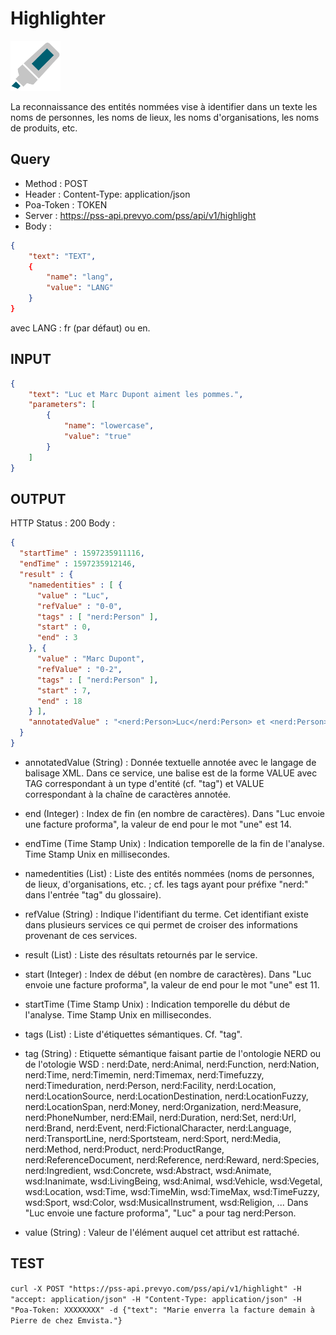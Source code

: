 Highlighter
==

<img src="../images/ic_pss_highlighter.png" alt="drawing" width="80"/>

La reconnaissance des entités nommées vise à identifier dans un texte les noms de personnes, les noms de lieux, les noms d'organisations, les noms de produits, etc.

Query
--
* Method : POST
* Header : Content-Type: application/json
* Poa-Token : TOKEN
* Server : https://pss-api.prevyo.com/pss/api/v1/highlight
* Body : 

```JSON
{
	"text": "TEXT",
	{
		"name": "lang",
		"value": "LANG"
	}
}
```
avec LANG : fr (par défaut) ou en.

INPUT
--

```JSON
{
    "text": "Luc et Marc Dupont aiment les pommes.",
    "parameters": [
        {
            "name": "lowercase",
            "value": "true"
        }
    ]
}
```

OUTPUT
--
HTTP Status : 200
Body :

```JSON
{
  "startTime" : 1597235911116,
  "endTime" : 1597235912146,
  "result" : {
    "namedentities" : [ {
      "value" : "Luc",
      "refValue" : "0-0",
      "tags" : [ "nerd:Person" ],
      "start" : 0,
      "end" : 3
    }, {
      "value" : "Marc Dupont",
      "refValue" : "0-2",
      "tags" : [ "nerd:Person" ],
      "start" : 7,
      "end" : 18
    } ],
    "annotatedValue" : "<nerd:Person>Luc</nerd:Person> et <nerd:Person>Marc Dupont</nerd:Person> aiment les pommes ."
  }
}
```

* annotatedValue (String) : Donnée textuelle annotée avec le langage de balisage XML. Dans ce service, une balise est de la forme <TAG>VALUE</TAG> avec TAG correspondant à un type d'entité (cf. "tag") et VALUE correspondant à la chaîne de caractères annotée.

* end (Integer) : Index de fin (en nombre de caractères).
Dans "Luc envoie une facture proforma", la valeur de end pour le mot "une" est 14.

* endTime (Time Stamp Unix) : Indication temporelle de la fin de l'analyse. Time Stamp Unix en millisecondes.

* namedentities (List) : Liste des entités nommées (noms de personnes, de lieux, d'organisations, etc. ; cf. les tags ayant pour préfixe "nerd:" dans l'entrée "tag" du glossaire).

* refValue (String) : Indique l'identifiant du terme. Cet identifiant existe dans plusieurs services ce qui permet de croiser des informations provenant de ces services.

* result (List) : Liste des résultats retournés par le service.

* start (Integer) : Index de début (en nombre de caractères).
Dans "Luc envoie une facture proforma", la valeur de end pour le mot "une" est 11.

* startTime (Time Stamp Unix) : Indication temporelle du début de l'analyse. Time Stamp Unix en millisecondes.

* tags (List) : Liste d'étiquettes sémantiques. Cf. "tag".

* tag (String) : Etiquette sémantique faisant partie de l'ontologie NERD ou de l'otologie WSD : nerd:Date, nerd:Animal, nerd:Function, nerd:Nation, nerd:Time, nerd:Timemin, nerd:Timemax, nerd:Timefuzzy, nerd:Timeduration, nerd:Person, nerd:Facility, nerd:Location, nerd:LocationSource, nerd:LocationDestination, nerd:LocationFuzzy, nerd:LocationSpan, nerd:Money, nerd:Organization, nerd:Measure, nerd:PhoneNumber, nerd:EMail, nerd:Duration, nerd:Set, nerd:Url, nerd:Brand, nerd:Event, nerd:FictionalCharacter, nerd:Language, nerd:TransportLine, nerd:Sportsteam, nerd:Sport, nerd:Media, nerd:Method, nerd:Product, nerd:ProductRange, nerd:ReferenceDocument, nerd:Reference, nerd:Reward, nerd:Species, nerd:Ingredient, wsd:Concrete, wsd:Abstract, wsd:Animate, wsd:Inanimate, wsd:LivingBeing, wsd:Animal, wsd:Vehicle, wsd:Vegetal, wsd:Location, wsd:Time, wsd:TimeMin, wsd:TimeMax, wsd:TimeFuzzy, wsd:Sport, wsd:Color, wsd:MusicalInstrument, wsd:Religion, ...
Dans "Luc envoie une facture proforma", "Luc" a pour tag nerd:Person.

* value (String) : Valeur de l'élément auquel cet attribut est rattaché.

TEST
--

`curl -X POST "https://pss-api.prevyo.com/pss/api/v1/highlight" -H "accept: application/json" -H "Content-Type: application/json" -H "Poa-Token: XXXXXXXX" -d {"text": "Marie enverra la facture demain à Pierre de chez Emvista."}` 
